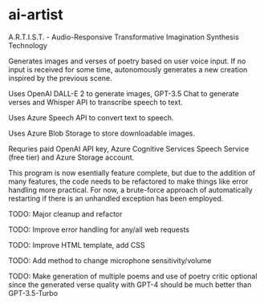 # ai-artist
A.R.T.I.S.T. - Audio-Responsive Transformative Imagination Synthesis Technology

Generates images and verses of poetry based on user voice input. If no input is
received for some time, autonomously generates a new creation inspired by the
previous scene.

Uses OpenAI DALL-E 2 to generate images, GPT-3.5 Chat to generate verses
and Whisper API to transcribe speech to text.

Uses Azure Speech API to convert text to speech.

Uses Azure Blob Storage to store downloadable images.

Requries paid OpenAI API key, Azure Cognitive Services Speech Service (free tier)
and Azure Storage account.

This program is now esentially feature complete, but due to the addition of many
features, the code needs to be refactored to make things like error handling more
practical. For now, a brute-force approach of automatically restarting if there is 
an unhandled exception has been employed.

TODO: Major cleanup and refactor

TODO: Improve error handling for any/all web requests

TODO: Improve HTML template, add CSS

TODO: Add method to change microphone sensitivity/volume

TODO: Make generation of multiple poems and use of poetry critic optional since
the generated verse quality with GPT-4 should be much better than GPT-3.5-Turbo
